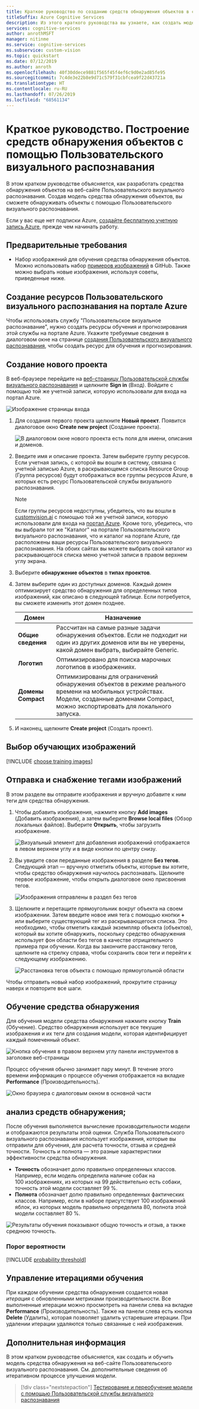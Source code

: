 ```yaml
---
title: Краткое руководство по созданию средств обнаружения объектов в службе "Пользовательское визуальное распознавание"
titleSuffix: Azure Cognitive Services
description: Из этого краткого руководства вы узнаете, как создать модель классификации изображений на веб-сайте Пользовательского визуального распознавания.
services: cognitive-services
author: anrothMSFT
manager: nitinme
ms.service: cognitive-services
ms.subservice: custom-vision
ms.topic: quickstart
ms.date: 07/12/2019
ms.author: anroth
ms.openlocfilehash: 40f30ddece9881f565f45f4ef6c9d0e2ad85fe95
ms.sourcegitcommit: 7c4de3e22b8e9d71c579f31cbfcea9f22d43721a
ms.translationtype: HT
ms.contentlocale: ru-RU
ms.lasthandoff: 07/26/2019
ms.locfileid: "68561134"
---
```

# <a name="quickstart-how-to-build-an-object-detector-with-custom-vision"></a>Краткое руководство. Построение средств обнаружения объектов с помощью Пользовательского визуального распознавания

В этом кратком руководстве объясняется, как разработать средства обнаружения объектов на веб-сайте Пользовательского визуального распознавания. Создав модель средства обнаружения объектов, вы сможете обнаруживать объекты с помощью Пользовательского визуального распознавания.

Если у вас еще нет подписки Azure, [создайте бесплатную учетную запись Azure](https://azure.microsoft.com/free/?WT.mc_id=A261C142F), прежде чем начинать работу.

## <a name="prerequisites"></a>Предварительные требования

- Набор изображений для обучения средства обнаружения объектов. Можно использовать набор [примеров изображений](https://github.com/Azure-Samples/cognitive-services-python-sdk-samples/tree/master/samples/vision/images) в GitHub. Также можно выбрать новые изображения, используя советы, приведенные ниже.

## <a name="create-custom-vision-resources-in-the-azure-portal"></a>Создание ресурсов Пользовательского визуального распознавания на портале Azure

Чтобы использовать службу "Пользовательское визуальное распознавание", нужно создать ресурсы обучения и прогнозирования этой службы на портале Azure. Укажите требуемые сведения в диалоговом окне на странице [создания Пользовательского визуального распознавания](https://portal.azure.com/?microsoft_azure_marketplace_ItemHideKey=microsoft_azure_cognitiveservices_customvision#create/Microsoft.CognitiveServicesCustomVision), чтобы создать ресурс для обучения и прогнозирования. 

## <a name="create-a-new-project"></a>Создание нового проекта

В веб-браузере перейдите на [веб-страницу Пользовательской службы визуального распознавания](https://customvision.ai) и щелкните __Sign in__ (Вход). Войдите с помощью той же учетной записи, которую использовали для входа на портал Azure.

![Изображение страницы входа](./media/browser-home.png)


1. Для создания первого проекта щелкните **Новый проект**. Появится диалоговое окно **Create new project** (Создание проекта).

    ![В диалоговом окне нового проекта есть поля для имени, описания и доменов.](./media/get-started-build-detector/new-project.png)

1. Введите имя и описание проекта. Затем выберите группу ресурсов. Если учетная запись, с которой вы вошли в систему, связана с учетной записью Azure, в раскрывающемся списка Resource Group (Группа ресурсов) будут отображаться все группы ресурсов Azure, в которых есть ресурс Пользовательской службы визуального распознавания. 

   > [!NOTE]
   > Если группы ресурсов недоступны, убедитесь, что вы вошли в [customvision.ai](https://customvision.ai) с помощью той же учетной записи, которую использовали для входа на [портал Azure](https://portal.azure.com/). Кроме того, убедитесь, что вы выбрали тот же "Каталог" на портале Пользовательского визуального распознавания, что и каталог на портале Azure, где расположены ваши ресурсы Пользовательского визуального распознавания. На обоих сайтах вы можете выбрать свой каталог из раскрывающегося списка меню учетной записи в правом верхнем углу экрана. 

1. Выберите __обнаружение объектов__ в __типах проектов__.

1. Затем выберите один из доступных доменов. Каждый домен оптимизирует средство обнаружения для определенных типов изображений, как описано в следующей таблице. Если потребуется, вы сможете изменить этот домен позднее.

    |Домен|Назначение|
    |---|---|
    |__Общие сведения__| Рассчитан на самые разные задачи обнаружения объектов. Если не подходит ни один из других доменов или вы не уверены, какой домен выбрать, выбирайте Generic. |
    |__Логотип__|Оптимизировано для поиска марочных логотипов в изображениях.|
    |__Домены Compact__| Оптимизированы для ограничений обнаружения объектов в режиме реального времени на мобильных устройствах. Модели, созданные доменами Compact, можно экспортировать для локального запуска.|

1. И наконец, щелкните __Create project__ (Создать проект).

## <a name="choose-training-images"></a>Выбор обучающих изображений

[!INCLUDE [choose training images](includes/choose-training-images.md)]

## <a name="upload-and-tag-images"></a>Отправка и снабжение тегами изображений

В этом разделе вы отправите изображения и вручную добавите к ним теги для средства обнаружения. 

1. Чтобы добавить изображения, нажмите кнопку __Add images__ (Добавить изображения), а затем выберите __Browse local files__ (Обзор локальных файлов). Выберите __Открыть__, чтобы загрузить изображение.

    ![Визуальный элемент для добавления изображений отображается в левом верхнем углу и в виде кнопки по центру снизу.](./media/get-started-build-detector/add-images.png)

1. Вы увидите свои переданные изображения в разделе **Без тегов**. Следующий этап — вручную отметить объекты, которые вы хотите, чтобы средство обнаружения научилось распознавать. Щелкните первое изображение, чтобы открыть диалоговое окно присвоения тегов. 

    ![Изображения отправлены в раздел без тегов](./media/get-started-build-detector/images-untagged.png)

1. Щелкните и перетащите прямоугольник вокруг объекта на своем изображении. Затем введите новое имя тега с помощью кнопки **+** или выберите существующий тег из раскрывающегося списка. Это необходимо, чтобы отметить каждый экземпляр объекта (объектов), который вы хотите обнаружить, поскольку средство обнаружения использует фон области без тегов в качестве отрицательного примера при обучении. Когда вы закончите расстановку тегов, щелкните на стрелку справа, чтобы сохранить свои теги и перейти к следующему изображению.

    ![Расстановка тегов объекта с помощью прямоугольной области](./media/get-started-build-detector/image-tagging.png)

Чтобы отправить новый набор изображений, прокрутите страницу наверх и повторите все шаги.

## <a name="train-the-detector"></a>Обучение средства обнаружения

Для обучения модели средства обнаружения нажмите кнопку **Train** (Обучение). Средство обнаружения использует все текущие изображения и их теги для создания модели, которая идентифицирует каждый помеченный объект.

![Кнопка обучения в правом верхнем углу панели инструментов в заголовке веб-страницы](./media/getting-started-build-a-classifier/train01.png)

Процесс обучения обычно занимает пару минут. В течение этого времени информация о процессе обучения отображается на вкладке **Performance** (Производительность).

![Окно браузера с диалоговым окном в основной части](./media/get-started-build-detector/training.png)

## <a name="evaluate-the-detector"></a>анализ средств обнаружения;

После обучения выполняется вычисление производительности модели и отображаются результаты этой оценки. Служба Пользовательского визуального распознавания использует изображения, которые вы отправили для обучения, для расчета точности, отзыва и средней точности. Точность и полнота — это разные характеристики эффективности средства обнаружения.

- **Точность** обозначает долю правильно определенных классов. Например, если модель определила наличие собак на 100 изображениях, из которых на 99 действительно есть собаки, точность этой модели составляет 99 %.
- **Полнота** обозначает долю правильно определенных фактических классов. Например, если в наборе присутствует 100 изображений яблок, из которых модель правильно определила 80, полнота этой модели составляет 80 %.

![Результаты обучения показывают общую точность и отзыв, а также среднюю точность.](./media/get-started-build-detector/trained-performance.png)

### <a name="probability-threshold"></a>Порог вероятности

[!INCLUDE [probability threshold](includes/probability-threshold.md)]

## <a name="manage-training-iterations"></a>Управление итерациями обучения

При каждом обучении средства обнаружения создается новая _итерация_ с обновленными метриками производительности. Все выполненные итерации можно просмотреть на панели слева на вкладке **Performance** (Производительность). Также на панели слева есть кнопка **Delete** (Удалить), которая позволяет удалить устаревшие итерации. При удалении итерации удаляются только связанные с ней изображения.

## <a name="next-steps"></a>Дополнительная информация

В этом кратком руководстве объясняется, как создать и обучить модель средства обнаружения на веб-сайте Пользовательского визуального распознавания. См. дополнительные сведения об итеративном процессе улучшения модели.

> [!div class="nextstepaction"]
> [Тестирование и переобучение модели с помощью Пользовательской службы визуального распознавания](test-your-model.md)

